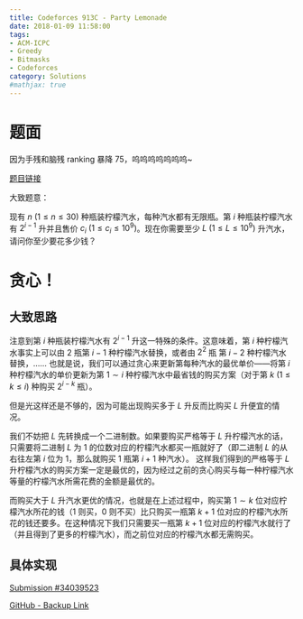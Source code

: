 ```yaml
---
title: Codeforces 913C - Party Lemonade
date: 2018-01-09 11:58:00
tags: 
- ACM-ICPC
- Greedy
- Bitmasks
- Codeforces
category: Solutions
#mathjax: true
---
```


# 题面

因为手残和脑残 ranking 暴降 75，呜呜呜呜呜呜呜~

[题目链接](http://codeforces.com/contest/913/problem/C)

大致题意：

现有 $n \ (1 \le n \le 30)$ 种瓶装柠檬汽水，每种汽水都有无限瓶。第 $i$ 种瓶装柠檬汽水有 $2^{i - 1}$ 升并且售价 $c_i \ (1 \le c_i \le 10^9)$。现在你需要至少 $L \ (1 \le L \le 10^9)$ 升汽水，请问你至少要花多少钱？

# 贪心！

## 大致思路

注意到第 $i$ 种瓶装柠檬汽水有 $2^{i - 1}$ 升这一特殊的条件。这意味着，第 $i$ 种柠檬汽水事实上可以由 $2$ 瓶第 $i - 1$ 种柠檬汽水替换，或者由 $2^2$ 瓶 第 $i - 2$ 种柠檬汽水替换，…… 也就是说，我们可以通过贪心来更新第每种汽水的最优单价——将第 $i$ 种柠檬汽水的单价更新为第 $1 \sim i$ 种柠檬汽水中最省钱的购买方案（对于第 $k \ (1 \le k \le i)$ 种购买 $2^{i - k}$ 瓶）。

但是光这样还是不够的，因为可能出现购买多于 $L$ 升反而比购买 $L$ 升便宜的情况。

我们不妨把 $L$ 先转换成一个二进制数。如果要购买严格等于 $L$ 升柠檬汽水的话，只需要将二进制 $L$ 为 $1$ 的位数对应的柠檬汽水都买一瓶就好了（即二进制 $L$ 的从右往左第 $i$ 位为 $1$，那么就购买 $1$ 瓶第 $i + 1$ 种汽水）。 这样我们得到的严格等于 $L$ 升柠檬汽水的购买方案一定是最优的，因为经过之前的贪心购买与每一种柠檬汽水等量的柠檬汽水所需花费的金额是最优的。

而购买大于 $L$ 升汽水更优的情况，也就是在上述过程中，购买第 $1 \sim k$ 位对应柠檬汽水所花的钱（$1$ 则买，$0$ 则不买）比只购买一瓶第 $k + 1$ 位对应的柠檬汽水所花的钱还要多。在这种情况下我们只需要买一瓶第 $k + 1$ 位对应的柠檬汽水就行了（并且得到了更多的柠檬汽水），而之前位对应的柠檬汽水都无需购买。

## 具体实现

[Submission #34039523](http://codeforces.com/contest/913/submission/34039523)

[GitHub - Backup Link](https://github.com/codgician/ACM-ICPC/blob/master/Codeforces/913C/greedy.cpp)

